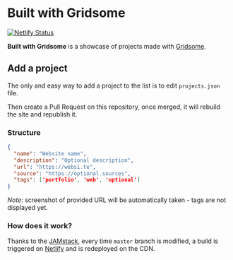 # Built with Gridsome

[![Netlify Status](https://api.netlify.com/api/v1/badges/de71dc2d-137d-4d12-9f21-16ef16dc3ef0/deploy-status)](https://app.netlify.com/sites/built-with-gridsome/deploys)

**Built with Gridsome** is a showcase of projects made with [Gridsome](https://gridsome.org).

## Add a project

The only and easy way to add a project to the list is to edit `projects.json` file.

Then create a Pull Request on this repository, once merged, it will rebuild the site and republish it.

### Structure

```json
{
  "name": "Website name",
  "description": "Optional description",
  "url": "https://websi.te",
  "source": "https://optional.sources",
  "tags": ['portfolio', 'web', 'optional']
}
```

*Note*: screenshot of provided URL will be automatically taken - tags are not displayed yet.

### How does it work?

Thanks to the [JAMstack](https://jamstack.org), every time `master` branch is modified, a build is triggered on [Netlify](https://www.netlify.com) and is redeployed on the CDN.
